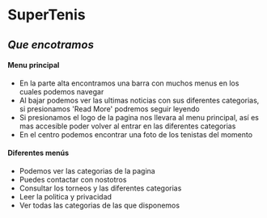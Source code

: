 # SuperTenis

## *Que encotramos*

#### Menu principal
 * En la parte alta encontramos una barra con muchos menus en los cuales podemos navegar
 * Al bajar podemos ver las ultimas noticias con sus diferentes categorias, si presionamos 'Read More' podremos seguir leyendo
 * Si presionamos el logo de la pagina nos llevara al menu principal, así es mas accesible poder volver al entrar en las diferentes categorias
 * En el centro podemos encontrar una foto de los tenistas del momento

#### Diferentes menús
* Podemos ver las categorias de la pagina
* Puedes contactar con nostotros
* Consultar los torneos y las diferentes categorias
* Leer la politica y privacidad
* Ver todas las categorias de las que disponemos
